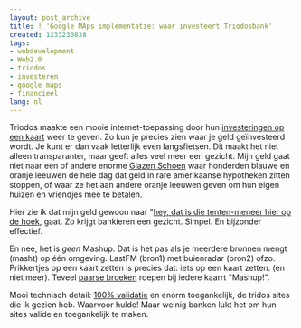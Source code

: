 ```yaml
---
layout: post_archive
title: ! 'Google MAps implementatie: waar investeert Triodosbank'
created: 1233230838
tags:
- webdevelopment
- Web2.0
- triodos
- investeren
- google maps
- financieel
lang: nl
---
```

Triodos maakte een mooie internet-toepassing door hun [investeringen op een kaart](http://www.mijngeldgaatgoed.nl/) weer te geven. Zo kun je precies zien waar je geld geïnvesteerd wordt. Je kunt er dan vaak letterlijk even langsfietsen. Dit maakt het niet alleen transparanter, maar geeft alles veel meer een gezicht. Mijn geld gaat niet naar een of andere enorme [Glazen Schoen](http://www.architectuur.org/meyer03.php) waar honderden blauwe en oranje leeuwen de hele dag dat geld in rare amerikaanse hypotheken zitten stoppen, of waar ze het aan andere oranje leeuwen geven om hun eigen huizen en vriendjes mee te betalen.

Hier zie ik dat mijn geld gewoon naar "[hey, dat is die tenten-meneer hier op de hoek](http://www.mijngeldgaatgoed.nl/organisatie/de-markies-nijmegen/), gaat. Zo krijgt bankieren een gezicht. Simpel. En bijzonder effectief.

En nee, het is _geen_ Mashup. Dat is het pas als je meerdere bronnen mengt (masht) op één omgeving. LastFM (bron1) met buienradar (bron2) ofzo. Prikkertjes op een kaart zetten is precies dat: iets op een kaart zetten. (en niet meer). Teveel [paarse broeken](http://www.purplepants.nl/) roepen bij iedere kaarrt "Mashup!".

Mooi technisch detail: [100% validatie](http://validator.w3.org/check?uri=http%3A%2F%2Fwww.mijngeldgaatgoed.nl%2F&charset=(detect+automatically)&doctype=Inline&group=0) en enorm toegankelijk, de tridos sites die ik gezien heb. Waarvoor hulde! Maar weinig banken lukt het om hun sites valide en toegankelijk te maken.
